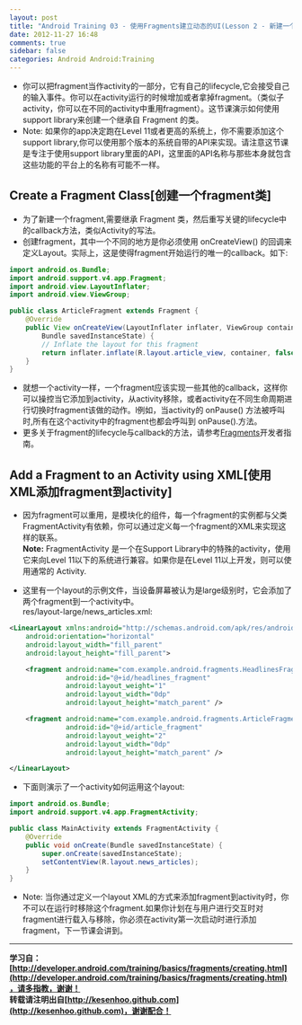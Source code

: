 ```yaml
---
layout: post
title: "Android Training 03 - 使用Fragments建立动态的UI(Lesson 2 - 新建一个Fragment)"
date: 2012-11-27 16:48
comments: true
sidebar: false
categories: Android Android:Training
---
```


* 你可以把fragment当作activity的一部分，它有自己的lifecycle,它会接受自己的输入事件。你可以在activity运行的时候增加或者拿掉fragment。（类似子activity，你可以在不同的activity中重用fragment）。这节课演示如何使用support library来创建一个继承自 Fragment 的类。  
* Note: 如果你的app决定跑在Level 11或者更高的系统上，你不需要添加这个support library,你可以使用那个版本的系统自带的API来实现。请注意这节课是专注于使用support library里面的API，这里面的API名称与那些本身就包含这些功能的平台上的名称有可能不一样。

<!-- more -->

## Create a Fragment Class[创建一个fragment类]
* 为了新建一个fragment,需要继承 Fragment 类，然后重写关键的lifecycle中的callback方法，类似Activity的写法。  
* 创建fragment，其中一个不同的地方是你必须使用 onCreateView() 的回调来定义Layout。实际上，这是使得fragment开始运行的唯一的callback。如下:
```java
import android.os.Bundle;
import android.support.v4.app.Fragment;
import android.view.LayoutInflater;
import android.view.ViewGroup;

public class ArticleFragment extends Fragment {
    @Override
    public View onCreateView(LayoutInflater inflater, ViewGroup container, 
        Bundle savedInstanceState) {
        // Inflate the layout for this fragment
        return inflater.inflate(R.layout.article_view, container, false);
    }
}
```
* 就想一个activity一样，一个fragment应该实现一些其他的callback，这样你可以操控当它添加到activity，从activity移除，或者activity在不同生命周期进行切换时fragment该做的动作。l例如，当activity的 onPause() 方法被呼叫时,所有在这个activity中的fragment也都会呼叫到 onPause().方法。  
* 更多关于fragment的lifecycle与callback的方法，请参考[Fragments](http://developer.android.com/guide/components/fragments.html)开发者指南。

## Add a Fragment to an Activity using XML[使用XML添加fragment到activity]
* 因为fragment可以重用，是模块化的组件，每一个fragment的实例都与父类FragmentActivity有依赖，你可以通过定义每一个fragment的XML来实现这样的联系。  
  **Note:** FragmentActivity 是一个在Support Library中的特殊的activity，使用它来向Level 11以下的系统进行兼容。如果你是在Level 11以上开发，则可以使用通常的 Activity.

* 这里有一个layout的示例文件，当设备屏幕被认为是large级别时，它会添加了两个fragment到一个activity中。  
res/layout-large/news_articles.xml:
```xml
<LinearLayout xmlns:android="http://schemas.android.com/apk/res/android"
    android:orientation="horizontal"
    android:layout_width="fill_parent"
    android:layout_height="fill_parent">

    <fragment android:name="com.example.android.fragments.HeadlinesFragment"
              android:id="@+id/headlines_fragment"
              android:layout_weight="1"
              android:layout_width="0dp"
              android:layout_height="match_parent" />

    <fragment android:name="com.example.android.fragments.ArticleFragment"
              android:id="@+id/article_fragment"
              android:layout_weight="2"
              android:layout_width="0dp"
              android:layout_height="match_parent" />

</LinearLayout>
```
* 下面则演示了一个activity如何运用这个layout:
```java
import android.os.Bundle;
import android.support.v4.app.FragmentActivity;

public class MainActivity extends FragmentActivity {
    @Override
    public void onCreate(Bundle savedInstanceState) {
        super.onCreate(savedInstanceState);
        setContentView(R.layout.news_articles);
    }
}
```

* Note: 当你通过定义一个layout XML的方式来添加fragment到activity时，你不可以在运行时移除这个fragment.如果你计划在与用户进行交互时对fragment进行载入与移除，你必须在activity第一次启动时进行添加fragment，下一节课会讲到。

*********************************
**学习自：[http://developer.android.com/training/basics/fragments/creating.html](http://developer.android.com/training/basics/fragments/creating.html)，请多指教，谢谢！**  
**转载请注明出自[http://kesenhoo.github.com](http://kesenhoo.github.com)，谢谢配合！**






